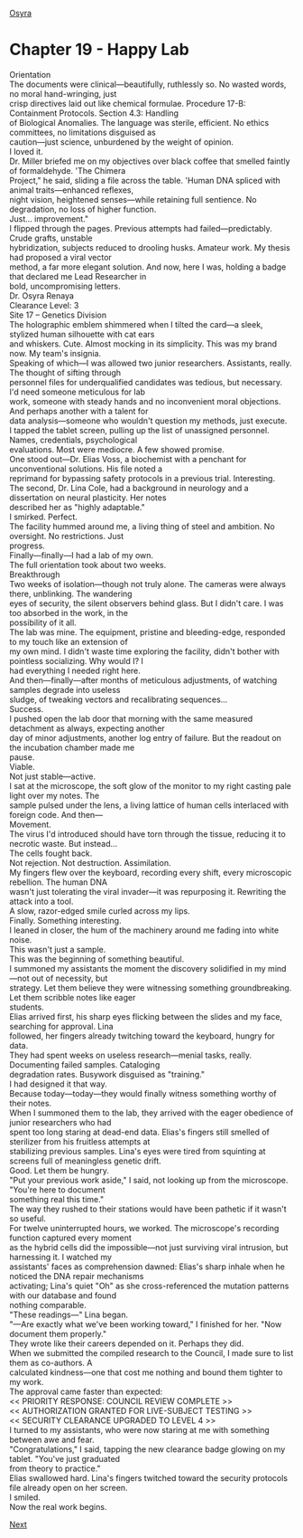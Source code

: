 [Osyra](Osyra.md)

# Chapter 19 - Happy Lab

Orientation  
The documents were clinical—beautifully, ruthlessly so. No wasted words, no moral hand-wringing, just  
crisp directives laid out like chemical formulae. Procedure 17-B: Containment Protocols. Section 4.3: Handling  
of Biological Anomalies. The language was sterile, efficient. No ethics committees, no limitations disguised as  
caution—just science, unburdened by the weight of opinion.  
I loved it.  
Dr. Miller briefed me on my objectives over black coffee that smelled faintly of formaldehyde. 'The Chimera  
Project," he said, sliding a file across the table. 'Human DNA spliced with animal traits—enhanced reflexes,  
night vision, heightened senses—while retaining full sentience. No degradation, no loss of higher function.  
Just... improvement."  
I flipped through the pages. Previous attempts had failed—predictably. Crude grafts, unstable  
hybridization, subjects reduced to drooling husks. Amateur work. My thesis had proposed a viral vector  
method, a far more elegant solution. And now, here I was, holding a badge that declared me Lead Researcher in  
bold, uncompromising letters.  
Dr. Osyra Renaya  
Clearance Level: 3  
Site 17 – Genetics Division  
The holographic emblem shimmered when I tilted the card—a sleek, stylized human silhouette with cat ears  
and whiskers. Cute. Almost mocking in its simplicity. This was my brand now. My team's insignia.  
Speaking of which—I was allowed two junior researchers. Assistants, really. The thought of sifting through  
personnel files for underqualified candidates was tedious, but necessary. I'd need someone meticulous for lab  
work, someone with steady hands and no inconvenient moral objections. And perhaps another with a talent for  
data analysis—someone who wouldn't question my methods, just execute.  
I tapped the tablet screen, pulling up the list of unassigned personnel. Names, credentials, psychological  
evaluations. Most were mediocre. A few showed promise.  
One stood out—Dr. Elias Voss, a biochemist with a penchant for unconventional solutions. His file noted a  
reprimand for bypassing safety protocols in a previous trial. Interesting.  
The second, Dr. Lina Cole, had a background in neurology and a dissertation on neural plasticity. Her notes  
described her as "highly adaptable."  
I smirked. Perfect.  
The facility hummed around me, a living thing of steel and ambition. No oversight. No restrictions. Just  
progress.  
Finally—finally—I had a lab of my own.  
The full orientation took about two weeks.  
Breakthrough  
Two weeks of isolation—though not truly alone. The cameras were always there, unblinking. The wandering  
eyes of security, the silent observers behind glass. But I didn't care. I was too absorbed in the work, in the  
possibility of it all.  
The lab was mine. The equipment, pristine and bleeding-edge, responded to my touch like an extension of  
my own mind. I didn't waste time exploring the facility, didn't bother with pointless socializing. Why would I? I  
had everything I needed right here.  
And then—finally—after months of meticulous adjustments, of watching samples degrade into useless  
sludge, of tweaking vectors and recalibrating sequences...  
Success.  
I pushed open the lab door that morning with the same measured detachment as always, expecting another  
day of minor adjustments, another log entry of failure. But the readout on the incubation chamber made me  
pause.  
Viable.  
Not just stable—active.  
I sat at the microscope, the soft glow of the monitor to my right casting pale light over my notes. The  
sample pulsed under the lens, a living lattice of human cells interlaced with foreign code. And then—  
Movement.  
The virus I'd introduced should have torn through the tissue, reducing it to necrotic waste. But instead...  
The cells fought back.  
Not rejection. Not destruction. Assimilation.  
My fingers flew over the keyboard, recording every shift, every microscopic rebellion. The human DNA  
wasn't just tolerating the viral invader—it was repurposing it. Rewriting the attack into a tool.  
A slow, razor-edged smile curled across my lips.  
Finally. Something interesting.  
I leaned in closer, the hum of the machinery around me fading into white noise.  
This wasn't just a sample.  
This was the beginning of something beautiful.  
I summoned my assistants the moment the discovery solidified in my mind—not out of necessity, but  
strategy. Let them believe they were witnessing something groundbreaking. Let them scribble notes like eager  
students.  
Elias arrived first, his sharp eyes flicking between the slides and my face, searching for approval. Lina  
followed, her fingers already twitching toward the keyboard, hungry for data.  
They had spent weeks on useless research—menial tasks, really. Documenting failed samples. Cataloging  
degradation rates. Busywork disguised as "training."  
I had designed it that way.  
Because today—today—they would finally witness something worthy of their notes.  
When I summoned them to the lab, they arrived with the eager obedience of junior researchers who had  
spent too long staring at dead-end data. Elias's fingers still smelled of sterilizer from his fruitless attempts at  
stabilizing previous samples. Lina's eyes were tired from squinting at screens full of meaningless genetic drift.  
Good. Let them be hungry.  
"Put your previous work aside," I said, not looking up from the microscope. "You're here to document  
something real this time."  
The way they rushed to their stations would have been pathetic if it wasn't so useful.  
For twelve uninterrupted hours, we worked. The microscope's recording function captured every moment  
as the hybrid cells did the impossible—not just surviving viral intrusion, but harnessing it. I watched my  
assistants' faces as comprehension dawned: Elias's sharp inhale when he noticed the DNA repair mechanisms  
activating; Lina's quiet "Oh" as she cross-referenced the mutation patterns with our database and found  
nothing comparable.  
"These readings—" Lina began.  
"—Are exactly what we've been working toward," I finished for her. "Now document them properly."  
They wrote like their careers depended on it. Perhaps they did.  
When we submitted the compiled research to the Council, I made sure to list them as co-authors. A  
calculated kindness—one that cost me nothing and bound them tighter to my work.  
The approval came faster than expected:  
<< PRIORITY RESPONSE: COUNCIL REVIEW COMPLETE >>  
<< AUTHORIZATION GRANTED FOR LIVE-SUBJECT TESTING >>  
<< SECURITY CLEARANCE UPGRADED TO LEVEL 4 >>  
I turned to my assistants, who were now staring at me with something between awe and fear.  
"Congratulations," I said, tapping the new clearance badge glowing on my tablet. "You've just graduated  
from theory to practice."  
Elias swallowed hard. Lina's fingers twitched toward the security protocols file already open on her screen.  
I smiled.  
Now the real work begins.

[Next](120.md)